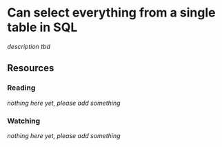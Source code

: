 # Can select everything from a single table in SQL

_description tbd_

## Resources

### Reading

_nothing here yet, please add something_

### Watching

_nothing here yet, please add something_
